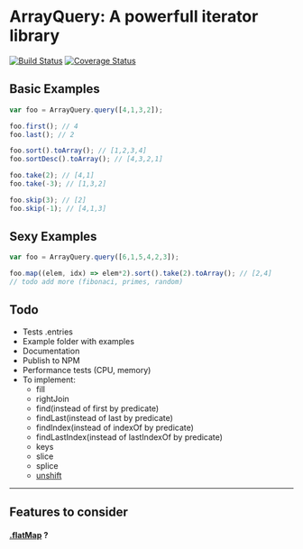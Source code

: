 # ArrayQuery: A powerfull iterator library

[![Build Status](https://travis-ci.org/labs42io/array-query.svg?branch=vlad)](https://travis-ci.org/labs42io/array-query)
[![Coverage Status](https://coveralls.io/repos/github/labs42io/array-query/badge.svg?branch=vlad)](https://coveralls.io/github/labs42io/array-query?branch=vlad)

## Basic Examples

```js
var foo = ArrayQuery.query([4,1,3,2]);

foo.first(); // 4
foo.last(); // 2

foo.sort().toArray(); // [1,2,3,4]
foo.sortDesc().toArray(); // [4,3,2,1]

foo.take(2); // [4,1]
foo.take(-3); // [1,3,2]

foo.skip(3); // [2]
foo.skip(-1); // [4,1,3]
```

## Sexy Examples

```js
var foo = ArrayQuery.query([6,1,5,4,2,3]);

foo.map((elem, idx) => elem*2).sort().take(2).toArray(); // [2,4]
// todo add more (fibonaci, primes, random)

```


## Todo
* Tests .entries
* Example folder with examples
* Documentation
* Publish to NPM
* Performance tests (CPU, memory)
* To implement:  
  * fill
  * rightJoin
  * find(instead of first by predicate)
  * findLast(instead of last by predicate)
  * findIndex(instead of indexOf by predicate)
  * findLastIndex(instead of lastIndexOf by predicate)
  * keys
  * slice
  * splice
  * [unshift](https://developer.mozilla.org/en-US/docs/Web/JavaScript/Reference/Global_Objects/Array/unshift)

---

## Features to consider
#### [.flatMap](https://developer.mozilla.org/en-US/docs/Web/JavaScript/Reference/Global_Objects/Array/flatMap) ?